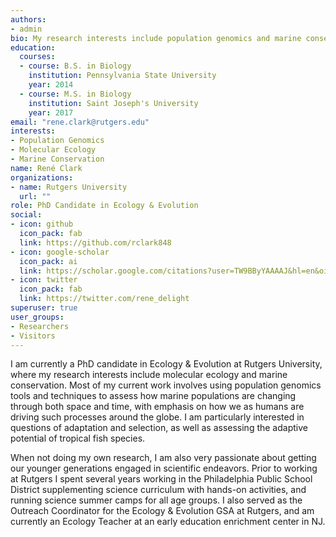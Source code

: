 ```yaml
---
authors:
- admin
bio: My research interests include population genomics and marine conservation.
education:
  courses:
  - course: B.S. in Biology
    institution: Pennsylvania State University
    year: 2014
  - course: M.S. in Biology
    institution: Saint Joseph's University
    year: 2017
email: "rene.clark@rutgers.edu"
interests:
- Population Genomics
- Molecular Ecology
- Marine Conservation
name: René Clark
organizations:
- name: Rutgers University
  url: ""
role: PhD Candidate in Ecology & Evolution
social:
- icon: github
  icon_pack: fab
  link: https://github.com/rclark848
- icon: google-scholar
  icon_pack: ai
  link: https://scholar.google.com/citations?user=TW9BByYAAAAJ&hl=en&oi=sra
- icon: twitter
  icon_pack: fab
  link: https://twitter.com/rene_delight
superuser: true
user_groups:
- Researchers
- Visitors
---
```


I am currently a PhD candidate in Ecology & Evolution at Rutgers University, where my research interests include molecular ecology and marine conservation. Most of my current work involves using population genomics tools and techniques to assess how marine populations are changing through both space and time, with emphasis on how we as humans are driving such processes around the globe. I am particularly interested in questions of adaptation and selection, as well as assessing the adaptive potential of tropical fish species.

When not doing my own research, I am also very passionate about getting our younger generations engaged in scientific endeavors. Prior to working at Rutgers I spent several years working in the Philadelphia Public School District supplementing science curriculum with hands-on activities, and running science summer camps for all age groups. I also served as the Outreach Coordinator for the Ecology & Evolution GSA at Rutgers, and am currently an Ecology Teacher at an early education enrichment center in NJ.

